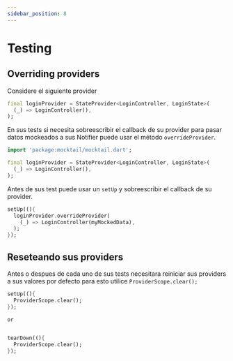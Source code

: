 ```yaml
---
sidebar_position: 8
---
```


# Testing

## Overriding providers
Considere el siguiente provider
```dart
final loginProvider = StateProvider<LoginController, LoginState>(
  (_) => LoginController(),
);
```

En sus tests si necesita sobreescribir el callback de su provider
para pasar datos mockeados a sus Notifier puede usar el método `overrideProvider`.
```dart
import 'package:mocktail/mocktail.dart';

final loginProvider = StateProvider<LoginController, LoginState>(
  (_) => LoginController(),
);
```

Antes de sus test puede usar un `setUp` y sobreescribir el callback de su provider.
```dart
setUp((){
  loginProvider.overrideProvider(
    (_) => LoginController(myMockedData),
  );
});
```

## Reseteando sus providers
Antes o despues de cada uno de sus tests necesitara reiniciar sus providers a sus valores
por defecto para esto utilice `ProviderScope.clear();`

```dart
setUp((){
  ProviderScope.clear();
});

or 


tearDown((){
  ProviderScope.clear();
});
```